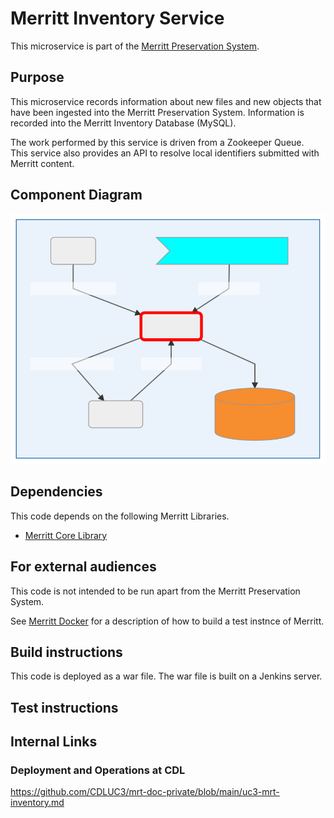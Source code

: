# Merritt Inventory Service

This microservice is part of the [Merritt Preservation System](https://github.com/CDLUC3/mrt-doc).

## Purpose

This microservice records information about new files and new objects that have been ingested into the Merritt Preservation System.
Information is recorded into the Merritt Inventory Database (MySQL).

The work performed by this service is driven from a Zookeeper Queue.  
This service also provides an API to resolve local identifiers submitted with Merritt content.

## Component Diagram
![Flowchart](https://github.com/CDLUC3/mrt-doc/raw/master/diagrams/inventory.mmd.svg)

## Dependencies

This code depends on the following Merritt Libraries.
- [Merritt Core Library](https://github.com/CDLUC3/mrt-core2)

## For external audiences
This code is not intended to be run apart from the Merritt Preservation System.

See [Merritt Docker](https://github.com/CDLUC3/merritt-docker) for a description of how to build a test instnce of Merritt.

## Build instructions
This code is deployed as a war file. The war file is built on a Jenkins server.

## Test instructions

## Internal Links

### Deployment and Operations at CDL

https://github.com/CDLUC3/mrt-doc-private/blob/main/uc3-mrt-inventory.md
